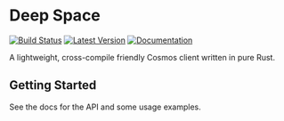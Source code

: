 # Deep Space

[![Build Status](https://travis-ci.org/althea-net/deep_space.svg?branch=master)](https://travis-ci.org/althea-mesh/clarity)
[![Latest Version](https://img.shields.io/crates/v/deep_space.svg)](https://crates.io/crates/deep_space)
[![Documentation](https://docs.rs/deep_space/badge.svg)](https://docs.rs/clarity)

A lightweight, cross-compile friendly Cosmos client written in pure Rust.

## Getting Started

See the docs for the API and some usage examples.
